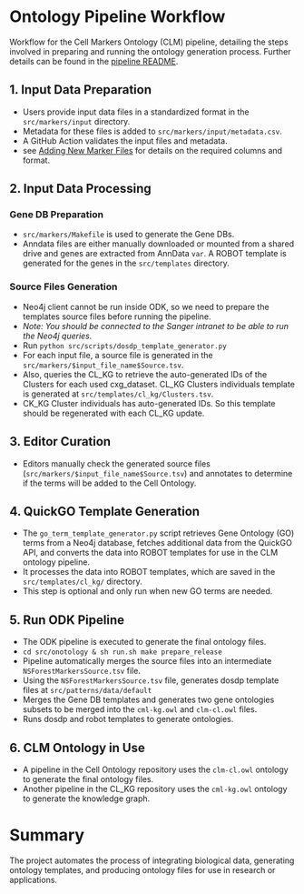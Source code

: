 # Ontology Pipeline Workflow

Workflow for the Cell Markers Ontology (CLM) pipeline, detailing the steps involved in preparing and running the ontology generation process. Further details can be found in the [pipeline README](../src/ontology/README-run-pipeline.md).

## 1. Input Data Preparation
- Users provide input data files in a standardized format in the `src/markers/input` directory.
- Metadata for these files is added to `src/markers/input/metadata.csv`.
- A GitHub Action validates the input files and metadata.
- see [Adding New Marker Files](add_new_markers_quick.md) for details on the required columns and format.

## 2. Input Data Processing

### Gene DB Preparation

- `src/markers/Makefile` is used to generate the Gene DBs.
- Anndata files are either manually downloaded or mounted from a shared drive and genes are extracted from AnnData `var`. A ROBOT template is generated for the genes in the `src/templates` directory.

### Source Files Generation
- Neo4j client cannot be run inside ODK, so we need to prepare the templates source files before running the pipeline.
- _Note: You should be connected to the Sanger intranet to be able to run the Neo4j queries._
- Run `python src/scripts/dosdp_template_generator.py`
- For each input file, a source file is generated in the `src/markers/$input_file_name$Source.tsv`.
- Also, queries the CL_KG to retrieve the auto-generated IDs of the Clusters for each used cxg_dataset. CL_KG Clusters individuals template is generated at `src/templates/cl_kg/Clusters.tsv`. 
- CK_KG Cluster individuals has auto-generated IDs. So this template should be regenerated with each CL_KG update.

## 3. Editor Curation
- Editors manually check the generated source files (`src/markers/$input_file_name$Source.tsv`) and annotates to determine if the terms will be added to the Cell Ontology.

## 4. QuickGO Template Generation
- The `go_term_template_generator.py` script retrieves Gene Ontology (GO) terms from a Neo4j database, fetches additional data from the QuickGO API, and converts the data into ROBOT templates for use in the CLM ontology pipeline.
- It processes the data into ROBOT templates, which are saved in the `src/templates/cl_kg/` directory.
- This step is optional and only run when new GO terms are needed.

## 5. Run ODK Pipeline

- The ODK pipeline is executed to generate the final ontology files.
- `cd src/onotology & sh run.sh make prepare_release`
- Pipeline automatically merges the source files into an intermediate `NSForestMarkersSource.tsv` file.
- Using the `NSForestMarkersSource.tsv` file, generates dosdp template files at `src/patterns/data/default`
- Merges the Gene DB templates and generates two gene ontologies subsets to be merged into the `cml-kg.owl` and `clm-cl.owl` files.
- Runs dosdp and robot templates to generate ontologies.

## 6. CLM Ontology in Use
- A pipeline in the Cell Ontology repository uses the `clm-cl.owl` ontology to generate the final ontology files.
- Another pipeline in the CL_KG repository uses the `cml-kg.owl` ontology to generate the knowledge graph.

# Summary
The project automates the process of integrating biological data, generating ontology templates, and producing ontology files for use in research or applications.
